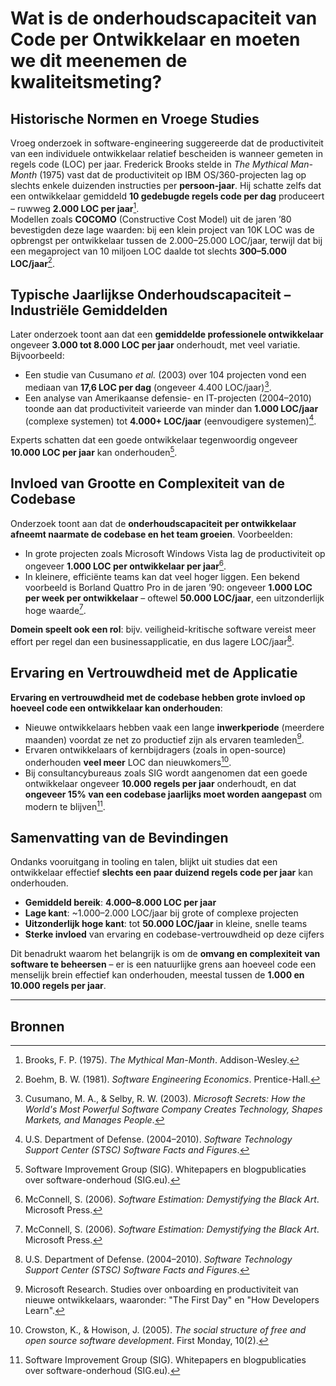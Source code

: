 # Wat is de onderhoudscapaciteit van Code per Ontwikkelaar en moeten we dit meenemen de kwaliteitsmeting?

## Historische Normen en Vroege Studies

Vroeg onderzoek in software-engineering suggereerde dat de productiviteit van een individuele ontwikkelaar relatief bescheiden is wanneer gemeten in regels code (LOC) per jaar. Frederick Brooks stelde in _The Mythical Man-Month_ (1975) vast dat de productiviteit op IBM OS/360-projecten lag op slechts enkele duizenden instructies per **persoon-jaar**. Hij schatte zelfs dat een ontwikkelaar gemiddeld **10 gedebugde regels code per dag** produceert – ruwweg **2.000 LOC per jaar**[^1].  
Modellen zoals **COCOMO** (Constructive Cost Model) uit de jaren ’80 bevestigden deze lage waarden: bij een klein project van 10K LOC was de opbrengst per ontwikkelaar tussen de 2.000–25.000 LOC/jaar, terwijl dat bij een megaproject van 10 miljoen LOC daalde tot slechts **300–5.000 LOC/jaar**[^2].

## Typische Jaarlijkse Onderhoudscapaciteit – Industriële Gemiddelden

Later onderzoek toont aan dat een **gemiddelde professionele ontwikkelaar** ongeveer **3.000 tot 8.000 LOC per jaar** onderhoudt, met veel variatie.  
Bijvoorbeeld:

- Een studie van Cusumano _et al._ (2003) over 104 projecten vond een mediaan van **17,6 LOC per dag** (ongeveer 4.400 LOC/jaar)[^3].
- Een analyse van Amerikaanse defensie- en IT-projecten (2004–2010) toonde aan dat productiviteit varieerde van minder dan **1.000 LOC/jaar** (complexe systemen) tot **4.000+ LOC/jaar** (eenvoudigere systemen)[^4].

Experts schatten dat een goede ontwikkelaar tegenwoordig ongeveer **10.000 LOC per jaar** kan onderhouden[^5].

## Invloed van Grootte en Complexiteit van de Codebase

Onderzoek toont aan dat de **onderhoudscapaciteit per ontwikkelaar afneemt naarmate de codebase en het team groeien**. Voorbeelden:

- In grote projecten zoals Microsoft Windows Vista lag de productiviteit op ongeveer **1.000 LOC per ontwikkelaar per jaar**[^6].
- In kleinere, efficiënte teams kan dat veel hoger liggen. Een bekend voorbeeld is Borland Quattro Pro in de jaren ’90: ongeveer **1.000 LOC per week per ontwikkelaar** – oftewel **50.000 LOC/jaar**, een uitzonderlijk hoge waarde[^6].

**Domein speelt ook een rol**: bijv. veiligheid-kritische software vereist meer effort per regel dan een businessapplicatie, en dus lagere LOC/jaar[^4].

## Ervaring en Vertrouwdheid met de Applicatie

**Ervaring en vertrouwdheid met de codebase hebben grote invloed op hoeveel code een ontwikkelaar kan onderhouden**:

- Nieuwe ontwikkelaars hebben vaak een lange **inwerkperiode** (meerdere maanden) voordat ze net zo productief zijn als ervaren teamleden[^7].
- Ervaren ontwikkelaars of kernbijdragers (zoals in open-source) onderhouden **veel meer** LOC dan nieuwkomers[^8].
- Bij consultancybureaus zoals SIG wordt aangenomen dat een goede ontwikkelaar ongeveer **10.000 regels per jaar** onderhoudt, en dat **ongeveer 15% van een codebase jaarlijks moet worden aangepast** om modern te blijven[^5].

## Samenvatting van de Bevindingen

Ondanks vooruitgang in tooling en talen, blijkt uit studies dat een ontwikkelaar effectief **slechts een paar duizend regels code per jaar** kan onderhouden.

- **Gemiddeld bereik**: **4.000–8.000 LOC per jaar**
- **Lage kant**: ~1.000–2.000 LOC/jaar bij grote of complexe projecten
- **Uitzonderlijk hoge kant**: tot **50.000 LOC/jaar** in kleine, snelle teams
- **Sterke invloed** van ervaring en codebase-vertrouwdheid op deze cijfers

Dit benadrukt waarom het belangrijk is om de **omvang en complexiteit van software te beheersen** – er is een natuurlijke grens aan hoeveel code een menselijk brein effectief kan onderhouden, meestal tussen de **1.000 en 10.000 regels per jaar**.

---

## Bronnen

[^1]: Brooks, F. P. (1975). _The Mythical Man-Month_. Addison-Wesley.
[^2]: Boehm, B. W. (1981). _Software Engineering Economics_. Prentice-Hall.
[^3]: Cusumano, M. A., & Selby, R. W. (2003). _Microsoft Secrets: How the World's Most Powerful Software Company Creates Technology, Shapes Markets, and Manages People_.
[^4]: U.S. Department of Defense. (2004–2010). _Software Technology Support Center (STSC) Software Facts and Figures_.
[^5]: Software Improvement Group (SIG). Whitepapers en blogpublicaties over software-onderhoud (SIG.eu).
[^6]: McConnell, S. (2006). _Software Estimation: Demystifying the Black Art_. Microsoft Press.
[^7]: Microsoft Research. Studies over onboarding en productiviteit van nieuwe ontwikkelaars, waaronder: "The First Day" en "How Developers Learn".
[^8]: Crowston, K., & Howison, J. (2005). _The social structure of free and open source software development_. First Monday, 10(2).
